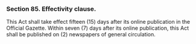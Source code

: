 ### Section 85. Effectivity clause.

This Act shall take effect fifteen (15) days after its online publication in the Official Gazette. Within seven (7) days after its online publication,
this Act shall be published on (2) newspapers of general circulation.

